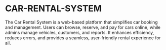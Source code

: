 # CAR-RENTAL-SYSTEM
The Car Rental System is a web-based platform that simplifies car booking and management. Users can browse, reserve, and pay for cars online, while admins manage vehicles, customers, and reports. It enhances efficiency, reduces errors, and provides a seamless, user-friendly rental experience for all.

